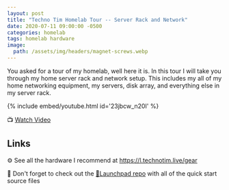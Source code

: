 ```yaml
---
layout: post
title: "Techno Tim Homelab Tour -- Server Rack and Network"
date: 2020-07-11 09:00:00 -0500
categories: homelab
tags: homelab hardware
image:
  path: /assets/img/headers/magnet-screws.webp
---
```


You asked for a tour of my homelab, well here it is.  In this tour I will take you through my home server rack and network setup.  This includes my all of my home networking  equipment, my servers, disk array, and everything else in my server rack.

{% include embed/youtube.html id='23jbcw_n20I' %}

📺 [Watch Video](https://www.youtube.com/watch?v=23jbcw_n20I)

## Links

⚙️ See all the hardware I recommend at <https://l.technotim.live/gear>

🚀 Don't forget to check out the [🚀Launchpad repo](https://l.technotim.live/quick-start) with all of the quick start source files
